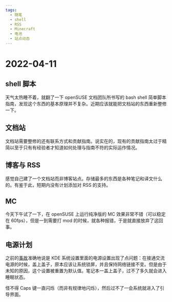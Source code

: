 ```yaml
---
tags:
  - 随笔
  - shell
  - RSS
  - Minecraft
  - 电池
  - 站点动态
---
```


# 2022-04-11

## shell 脚本

天气太热睡不着，就翻了一下 openSUSE 文档团队所书写的 bash shell 简单脚本指南，发现这个东西的基本原理并不复杂。近期应该就能把文档站的东西重新整修一下。

## 文档站

文档站需要整修的还有联系方式和贡献指南。说实在的，现有的贡献指南太过于精简以至于只有有经验者才知道如何处理与指南不符的实际运作情况。

## 博客与 RSS

感觉自己建了一个文档站而非博客站点。存储最多的东西是各种笔记和译文什么的。有鉴于此，短期内没有计划添加对 RSS 的支持。

## MC

今天下午试了一下，在 openSUSE 上运行纯净版的 MC 效果非常不错（可以稳定在 60fps），但是一到需要打 mod 的时候，就各种报错，于是就直接放弃了这回事。

## 电源计划

之前的[事故](./2022-04-01.md)准确地说是 KDE 系统设置里面的电源设置出现了点问题：在接通交流电源的时候，盖上盖子，原本应该让系统锁屏，并且保持网络链接不变。但是由于未知的原因，这个设置被重置为默认值。笔记本一盖上盖子，过不了多久就会进入睡眠状态。

怪不得 Caps 键一直闪烁（而非有规律地闪烁），然后过不了一会系统就进入了引导界面。